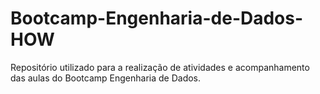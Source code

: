 # Bootcamp-Engenharia-de-Dados-HOW
Repositório utilizado para a realização de atividades e acompanhamento das aulas do Bootcamp Engenharia de Dados.
